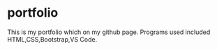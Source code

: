 # portfolio
This is my portfolio which on my github page.
Programs used  included HTML,CSS,Bootstrap,VS Code. 

